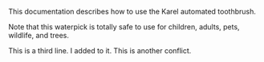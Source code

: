 This documentation describes how to use the Karel automated toothbrush.

Note that this waterpick is totally safe to use for children, adults, pets, wildlife, and trees.


This is a third line. I added to it. This is another conflict.


